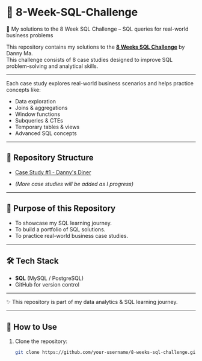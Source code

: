 # 🍜 8-Week-SQL-Challenge

 🚀 My solutions to the 8 Week SQL Challenge – SQL queries for real-world business problems

This repository contains my solutions to the **[8 Weeks SQL Challenge](https://8weeksqlchallenge.com/)** by Danny Ma.  
This challenge consists of 8 case studies designed to improve SQL problem-solving and analytical skills.  

---

Each case study explores real-world business scenarios and helps practice concepts like:  
- Data exploration  
- Joins & aggregations  
- Window functions  
- Subqueries & CTEs  
- Temporary tables & views  
- Advanced SQL concepts  

---

## 📂 Repository Structure

- [Case Study #1 - Danny's Diner](Case%20Study%20%231-Danny's%20Diner.md)

- *(More case studies will be added as I progress)*  

---

## 🚀 Purpose of this Repository
- To showcase my SQL learning journey.  
- To build a portfolio of SQL solutions.  
- To practice real-world business case studies.  

---

## 🛠️ Tech Stack
- **SQL** (MySQL / PostgreSQL)  
- GitHub for version control  

---

✨ This repository is part of my data analytics & SQL learning journey.  

---

## 📖 How to Use  
1. Clone the repository:  
   ```bash
   git clone https://github.com/your-username/8-weeks-sql-challenge.git

